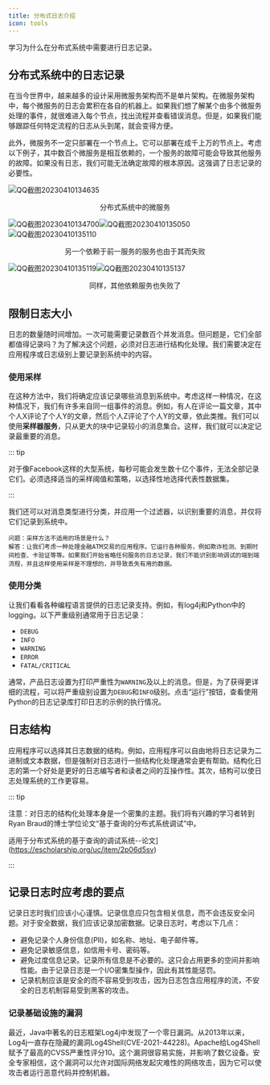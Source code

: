 ```yaml
---
title: 分布式日志介绍
icon: tools
---
```



学习为什么在分布式系统中需要进行日志记录。

## 分布式系统中的日志记录

在当今世界中，越来越多的设计采用微服务架构而不是单片架构。在微服务架构中，每个微服务的日志会累积在各自的机器上。如果我们想了解某个由多个微服务处理的事件，就很难进入每个节点，找出流程并查看错误消息。但是，如果我们能够跟踪任何特定流程的日志从头到尾，就会变得方便。

此外，微服务不一定只部署在一个节点上。它可以部署在成千上万的节点上。考虑以下例子，其中数百个微服务是相互依赖的，一个服务的故障可能会导致其他服务的故障。如果没有日志，我们可能无法确定故障的根本原因。这强调了日志记录的必要性。

![QQ截图20230410134635](/img/22-Distributed%20Logging/QQ%E6%88%AA%E5%9B%BE20230410134635.png)

<center>分布式系统中的微服务</center>

![QQ截图20230410134700](/img/22-Distributed%20Logging/QQ%E6%88%AA%E5%9B%BE20230410134700.png)![QQ截图20230410135050](/img/22-Distributed%20Logging/QQ%E6%88%AA%E5%9B%BE20230410135050.png)![QQ截图20230410135110](/img/22-Distributed%20Logging/QQ%E6%88%AA%E5%9B%BE20230410135110.png)

<center>另一个依赖于前一服务的服务也由于其而失败</center>

![QQ截图20230410135119](/img/22-Distributed%20Logging/QQ%E6%88%AA%E5%9B%BE20230410135119.png)![QQ截图20230410135137](/img/22-Distributed%20Logging/QQ%E6%88%AA%E5%9B%BE20230410135137.png)

<center>同样，其他依赖服务也失败了</center>

## 限制日志大小

日志的数量随时间增加。一次可能需要记录数百个并发消息。但问题是，它们全部都值得记录吗？为了解决这个问题，必须对日志进行结构化处理。我们需要决定在应用程序或日志级别上要记录到系统中的内容。

### 使用采样

在这种方法中，我们将确定应该记录哪些消息到系统中。考虑这样一种情况，在这种情况下，我们有许多来自同一组事件的消息。例如，有人在评论一篇文章，其中个人X评论了个人Y的文章，然后个人Z评论了个人Y的文章，依此类推。我们可以使用**采样器服务**，只从更大的块中记录较小的消息集合。这样，我们就可以决定记录最重要的消息。

::: tip

对于像Facebook这样的大型系统，每秒可能会发生数十亿个事件，无法全部记录它们。必须选择适当的采样阈值和策略，以选择性地选择代表性数据集。

:::

我们还可以对消息类型进行分类，并应用一个过滤器，以识别重要的消息，并仅将它们记录到系统中。

```
问题：采样方法不适用的场景是什么？
解答：让我们考虑一种处理金融ATM交易的应用程序。它运行各种服务，例如欺诈检测、到期时间检查、卡验证等等。如果我们开始省略任何服务的日志记录，我们不能识别影响调试的端到端流程，并且这样使用采样是不理想的，并导致丢失有用的数据。
```

### 使用分类

让我们看看各种编程语言提供的日志记录支持。例如，有log4j和Python中的logging。以下严重级别通常用于日志记录：

- `DEBUG`
- `INFO`
- `WARNING`
- `ERROR`
- `FATAL/CRITICAL`

通常，产品日志设置为打印严重性为`WARNING`及以上的消息。但是，为了获得更详细的流程，可以将严重级别设置为`DEBUG`和`INFO`级别。点击“运行”按钮，查看使用Python的日志记录库打印日志的示例的执行情况。

## 日志结构

应用程序可以选择其日志数据的结构。例如，应用程序可以自由地将日志记录为二进制或文本数据，但是强制对日志进行一些结构化处理通常会更有帮助。结构化日志的第一个好处是更好的日志编写者和读者之间的互操作性。其次，结构可以使日志处理系统的工作更容易。

::: tip

注意：对日志的结构化处理本身是一个密集的主题。我们将有兴趣的学习者转到Ryan Braud的博士学位论文“基于查询的分布式系统调试”中。

适用于分布式系统的基于查询的调试系统--论文](https://escholarship.org/uc/item/2p06d5sv)

:::

## 记录日志时应考虑的要点

记录日志时我们应该小心谨慎。记录信息应只包含相关信息，而不会违反安全问题。对于安全数据，我们应该记录加密数据。记录日志时，考虑以下几点：

- 避免记录个人身份信息(PII)，如名称、地址、电子邮件等。
- 避免记录敏感信息，如信用卡号、密码等。
- 避免过度信息记录。记录所有信息是不必要的。这只会占用更多的空间并影响性能。由于记录日志是一个I/O密集型操作，因此有其性能惩罚。
- 记录机制应该是安全的而不容易受到攻击，因为日志包含应用程序的流，不安全的日志机制容易受到黑客的攻击。

### 记录基础设施的漏洞

最近，Java中著名的日志框架Log4j中发现了一个零日漏洞。从2013年以来，Log4j一直存在隐藏的漏洞Log4Shell(CVE-2021-44228)。Apache给Log4Shell赋予了最高的CVSS严重性评分10。这个漏洞很容易实施，并影响了数亿设备。安全专家相信，这个漏洞可以允许对国际网络发起灾难性的网络攻击，因为它可以使攻击者运行恶意代码并控制机器。